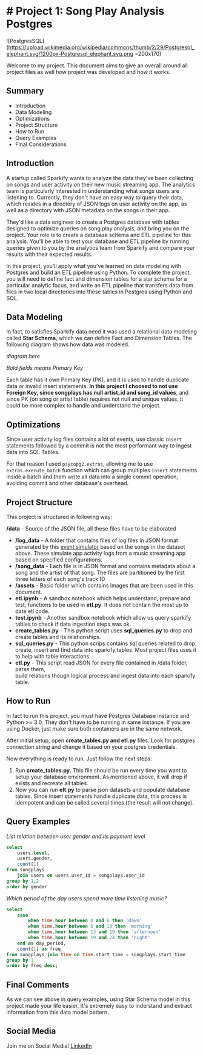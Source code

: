 # # Project 1: Song Play Analysis Postgres

![PostgresSQL](https://upload.wikimedia.org/wikipedia/commons/thumb/2/29/Postgresql_elephant.svg/1200px-Postgresql_elephant.svg.png =200x170)

Welcome to my project. This document aims to give an overall around all project files as well how project was developed and how it works.

## Summary

* Introduction
* Data Modeling
* Optimizations
* Project Structure
* How to Run
* Query Examples
* Final Considerations

## Introduction

A startup called Sparkify wants to analyze the data they've been collecting on songs and user activity on their new music streaming app. The analytics team is particularly interested in understanding what songs users are listening to. Currently, they don't have an easy way to query their data, which resides in a directory of JSON logs on user activity on the app, as well as a directory with JSON metadata on the songs in their app.

They'd like a data engineer to create a Postgres database with tables designed to optimize queries on song play analysis, and bring you on the project. Your role is to create a database schema and ETL pipeline for this analysis. You'll be able to test your database and ETL pipeline by running queries given to you by the analytics team from Sparkify and compare your results with their expected results.

In this project, you'll apply what you've learned on data modeling with Postgres and build an ETL pipeline using Python. To complete the project, you will need to define fact and dimension tables for a star schema for a particular analytic focus, and write an ETL pipeline that transfers data from files in two local directories into these tables in Postgres using Python and SQL.

## Data Modeling
In fact, to satisfies Sparkify data need it was used a relational data modeling called **Star Schema**, which we can define Fact and Dimension Tables. The following diagram shows how data was modeled.

*diagram  here*

*Bold fields means Primary Key*

Each table has it own Primary Key (PK), and it is used to handle duplicate data or invalid insert statements. **In this project I choosed to not use Foreign Key, since songplays has null artist_id and song_id values**, and since PK (on song or artist table) requires not null and unique values, it could be more complex to handle and understand the project.

## Optimizations
Since user activity log files contains a lot of events, use classic `Insert` statements followed by a commit is not the most performant way to ingest data into SQL Tables.

For that reason I used `psycopg2.extras`, allowing me to use `extras.execute_batch` function which can group multiples `Insert` statements inside a batch and them write all data into a single commit operation, avoiding commit and other database's overhead.

## Project Structure

This project is structured in following way:

**/data** - Source of the JSON file, all these files have to be elaborated

-   **/log_data** - A folder that contains files of log files in JSON format generated by this  [event simulator](https://github.com/Interana/eventsim)  based on the songs in the dataset above. These simulate app activity logs from a music streaming app based on specified configurations.
-   **/song_data** - Each file is in JSON format and contains metadata about a song and the artist of that song. The files are partitioned by the first three letters of each song's track ID
-   **/assets** - Basic folder which contains images that are  been used in this document.
-   **etl.ipynb** - A sandbox notebook which helps understand, prepare and test, functions to be used in **etl.py**. It does not contain the most up to date etl code.
-   **test.ipynb** - Another sandbox notebook which allow us query sparkify tables to check if data ingestion steps was ok.
-   **create_tables.py** - This python script uses **sql_queries.py** to drop and create tables and its relationships.
-   **sql_queries.py** - This python scrips contains sql queries related to drop, create, insert and find data into sparkify tables. Most project files uses it to help with table interactions.
 -   **etl.py** - This script read JSON for every file contained in /data folder, parse them,  
    build relations though logical process and ingest data into each sparkify table.

## How to Run
In fact to run this project, you must have Postgres Database instance and Python >= 3.0. They don't have to be running in same instance. If you are using Docker, just make sure both containers are in the same network.

After initial setup, open **create_tables.py and etl.py** files. Look for postgres connection string and change it based on your postgres credentials.

Now everything is ready to run. Just follow the next steps:

1) Run **create_tables.py**. This file should be run every time you want to setup your database environment. As mentioned above, it will drop if exists and recreate all tables.
2) Now you can run **elt.py** to parse json datasets and populate database tables. Since insert statements handle duplicate data, this process is idempotent and can be called several times (the result will not change).

## Query Examples

*List relation between user gender and its payment level*
```sql
select 
	users.level, 
	users.gender, 
	count(1)  
from songplays 
	join users on users.user_id = songplays.user_id 
group by 1,2 
order by gender

```

*Which period of the day users spend more time listening music?*
```sql
select
	case
	    when time.hour between 0 and 6 then 'dawn'
	    when time.hour between 6 and 13 then 'morning'
	    when time.hour between 13 and 19 then 'afternoon'
	    when time.hour between 19 and 24 then 'night'
	end as day_period,
	count(1) as freq
from songplays join time on time.start_time = songplays.start_time
group by 1 
order by freq desc;

```

## Final Comments

As we can see above in query examples, using Star Schema model in this project made your life easier. It's extremely easy to inderstand and extract information from this data model pattern.

## Social Media

Join me on Social Media!
[LinkedIn](https://www.linkedin.com/in/vitor-henrique97/) 